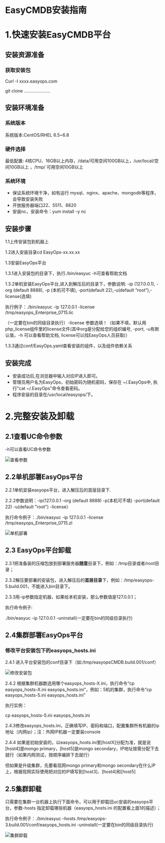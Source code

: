 EasyCMDB安装指南
================

1.快速安装EasyCMDB平台
==========================

安装资源准备
------------

### 获取安装包

Curl -I xxxx.easyops.com

git clone …………………

安装环境准备
------------

### 系统版本

系统版本:CentOS/RHEL 6.5\~6.8

### 硬件选择

 最低配置: 4核CPU、16GB以上内存，/data/可用空间100GB以上，/usr/local/空间10GB以上 ，/tmp/ 可用空间10GB以上

### 系统环境

- 保证系统环境干净，如有运行 mysql、nginx、apache、mongodb等程序，会导致安装失败
- 开放服务器端口22、5511、8820
- 安装nc，安装命令：yum install -y nc

安装步骤
--------

1.1上传安装包到机器上

1.2进入安装目录cd EasyOps-xx.xx.xx

1.3安装EasyOps平台

1.3.1进入安装包的目录下，执行./bin/easyuc -h可查看帮助文档

1.3.2单机安装EasyOps平台,进入到解压后的目录下，参数说明: -ip (127.0.0.1), -org
(default 8888), -p (本机可不填), -port(default 22),-u(default
“root”),-license(选填)

执行例子：./bin/easyuc -ip 127.0.0.1 -license /tmp/easyops_Enterprise_0715.lic

（一定要在bin的同级目录执行）-license
参数选填！（如果不填，默认用php_license组件里的license文件(其中org是分配给您的组织编号,
-port, -u有默认值，-h 可以查看帮助文档, license可以找EasyOps人员获取)）

1.3.3通过conf/EasyOps.yaml查看安装的组件，以及组件依赖关系

安装完成
--------

- 安装成功后,在浏览器中输入对应IP进入即可。
- 管理员用户名为EasyOps，初始密码为随机密码，保存在 \~/.EasyOps中, 执行"cat
    \~/.EasyOps"命令查看密码。
- 程序安装的目录在/usr/local/easyops/下。

2.完整安装及卸载
==============

2.1查看UC命令参数
--------------

-h可以查看UC命令参数

![查看参数](https://github.com/easycmdb/easycmdb/blob/master/img/uc命令参数1.png)

2.2单机部署EasyOps平台
-------------------

2.2.1单机安装easyops平台，进入解压后的首层目录下.

2.2.2参数说明：-ip(127.0.0.1 -org (default 8888) -p(本机可不填) -port(default
22) -u(default "root") -license）

执行命令例子：./bin/easyuc -ip 127.0.0.1 -license
/tmp/easyops_Enterprise_0715.zl

![单机部署](https://github.com/easycmdb/easycmdb/blob/master/img/单机部署.png)

## 2.3 EasyOps平台卸载

2.3.1把准备装的压缩包放到部署服务器**随意**目录下，例如：/tmp目录或者/root目录；

2.3.2解压要部署的安装包，进入解压后的**首层目录**下，例如：/tmp/easyops-5.build.001，不能进入bin目录下。

2.3.3用-ip参数指定机器，如果给本机安装，那么参数值是127.0.0.1；

执行命令例子:

./bin/easyuc -ip 127.0.0.1 -uninstall(一定要在bin的同级目录执行)

2.4集群部署EasyOps平台
-------------------

### 修改平台安装包下的easyops_hosts.ini

2.4.1 进入平台安装包的conf目录下（如:/tmp/easyopsCMDB.build.001/conf）

![修改安装包](https://github.com/easycmdb/easycmdb/blob/master/img/修改平台安装包.png)

2.4.2 根据集群机器数选用哪个easyops_hosts-X.ini，执行命令“cp easyops_hosts-X.ini
easyops_hosts.ini”，例如：5机的集群，执行命令“cp easyops_hosts-5.ini
easyops_hosts.ini”

执行实例：

cp easyops_hosts-5.ini easyops_hosts.ini

2.4.3修改easyops_hosts.ini，正确填写IP、密码和端口，配置集群所有机器的ip地址（内网ip）；注：外网IP机器一定要装console

2.4.4 如果是初始安装的，以easyops_hosts.ini里[hostX]分配为准，就是说[host4]是mongo
primary，[host5]是mongo
secondary，IP地址按需分配下去就行（如果内网测试，按顺序编排下去就行）

但如果是升级集群，先要看现网mongo
primary和mongo secondary在什么IP上，根据现网实际使用把对应的IP填写到[host3]、[host4]和[host5]

## 2.5集群卸载

只需要在集群一台机器上执行下面命令，可以用于卸载旧uc安装的easyops平台，参数-hosts
指定卸载哪些机器（easyops_hosts.ini 的配置看上面1的描述）；

执行命令例子：./bin/easyuc –hosts
/tmp/easyops-3.build.001/conf/easyops_hosts.ini
-uninstall(一定要在bin的同级目录执行)

![集群卸载](https://github.com/easycmdb/easycmdb/blob/master/img/集群卸载.png)
